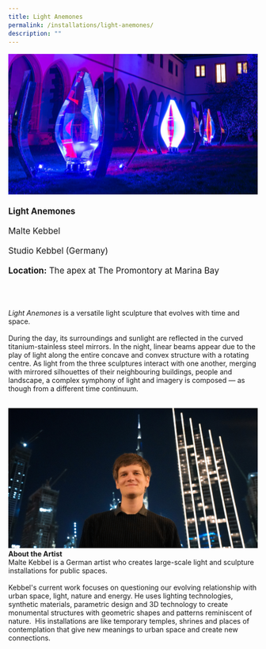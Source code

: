```yaml
---
title: Light Anemones
permalink: /installations/light-anemones/
description: ""
---
```

<p style="font-size:17px;line-height:40px">
<img src="/images/Installations/light%20anemones.jpg">
<b>Light Anemones</b><br>
Malte Kebbel<br>
Studio Kebbel (Germany)<br>
<b>Location:</b> The apex at The Promontory at Marina Bay<br><br>

<i>Light Anemones</i> is a versatile light sculpture that evolves with time and space.&nbsp;
<br><br>
During the day, its surroundings and sunlight are reflected in the curved titanium-stainless steel mirrors. In the night, linear beams appear due to the play of light along the entire concave and convex structure with a rotating centre. As light from the three sculptures interact with one another, merging with mirrored silhouettes of their neighbouring buildings, people and landscape, a complex symphony of light and imagery is composed — as though from a different time continuum.<br><br>

<img src="/images/Installations/2nd%20release/malte_kebbel_profile_landscape_ilsg23%20-%20malte%20kebbel.jpg"><br>
<b>About the Artist</b>
<br>
Malte Kebbel is a German artist who creates large-scale light and sculpture installations for public spaces.&nbsp;
<br><br>
Kebbel's current work focuses on questioning our evolving relationship with urban space, light, nature and energy. He uses lighting technologies, synthetic materials, parametric design and 3D technology to create monumental structures with geometric shapes and patterns reminiscent of nature.&nbsp; His installations are like temporary temples, shrines and places of contemplation that give new meanings to urban space and create new connections.</p>